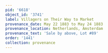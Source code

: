 ```yaml
---
pid: '6618'
object_id: '3741'
label: Villagers on Their Way to Market
provenance_date: May 22 1883 to May 24 1883
provenance_location: Netherlands, Amsterdam
provenance_text: 'Sale by above, Lot #89'
order: '1441'
collection: provenance
---
```

